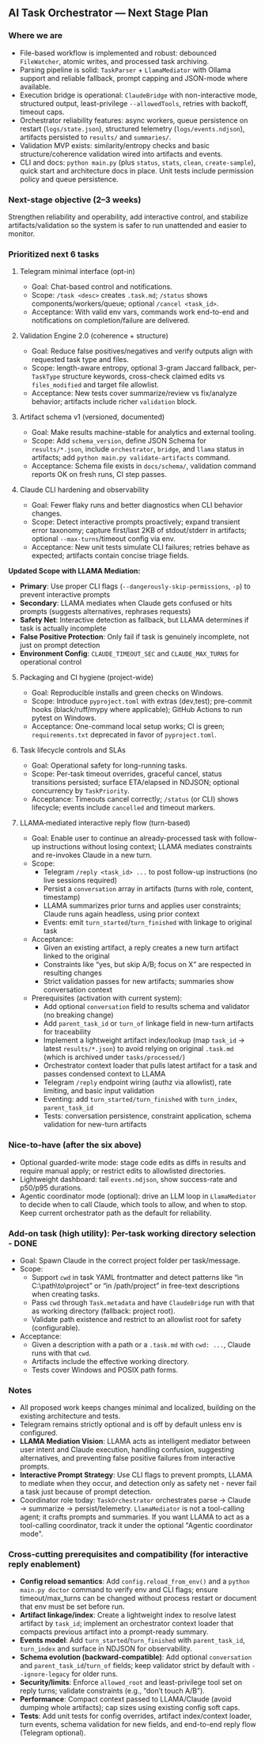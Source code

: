 ## AI Task Orchestrator — Next Stage Plan

### Where we are
- File-based workflow is implemented and robust: debounced `FileWatcher`, atomic writes, and processed task archiving.
- Parsing pipeline is solid: `TaskParser` + `LlamaMediator` with Ollama support and reliable fallback, prompt capping and JSON-mode where available.
- Execution bridge is operational: `ClaudeBridge` with non-interactive mode, structured output, least-privilege `--allowedTools`, retries with backoff, timeout caps.
- Orchestrator reliability features: async workers, queue persistence on restart (`logs/state.json`), structured telemetry (`logs/events.ndjson`), artifacts persisted to `results/` and `summaries/`.
- Validation MVP exists: similarity/entropy checks and basic structure/coherence validation wired into artifacts and events.
- CLI and docs: `python main.py` (plus `status`, `stats`, `clean`, `create-sample`), quick start and architecture docs in place. Unit tests include permission policy and queue persistence.

### Next-stage objective (2–3 weeks)
Strengthen reliability and operability, add interactive control, and stabilize artifacts/validation so the system is safer to run unattended and easier to monitor.

### Prioritized next 6 tasks
1) Telegram minimal interface (opt-in)
   - Goal: Chat-based control and notifications.
   - Scope: `/task <desc>` creates `.task.md`; `/status` shows components/workers/queue; optional `/cancel <task_id>`.
   - Acceptance: With valid env vars, commands work end-to-end and notifications on completion/failure are delivered.

2) Validation Engine 2.0 (coherence + structure)
   - Goal: Reduce false positives/negatives and verify outputs align with requested task type and files.
   - Scope: length-aware entropy, optional 3-gram Jaccard fallback, per-`TaskType` structure keywords, cross-check claimed edits vs `files_modified` and target file allowlist.
   - Acceptance: New tests cover summarize/review vs fix/analyze behavior; artifacts include richer `validation` block.

3) Artifact schema v1 (versioned, documented)
   - Goal: Make results machine-stable for analytics and external tooling.
   - Scope: Add `schema_version`, define JSON Schema for `results/*.json`, include `orchestrator`, `bridge`, and `llama` status in artifacts; add `python main.py validate-artifacts` command.
   - Acceptance: Schema file exists in `docs/schema/`, validation command reports OK on fresh runs, CI step passes.

4) Claude CLI hardening and observability
   - Goal: Fewer flaky runs and better diagnostics when CLI behavior changes.
   - Scope: Detect interactive prompts proactively; expand transient error taxonomy; capture first/last 2KB of stdout/stderr in artifacts; optional `--max-turns`/timeout config via env.
   - Acceptance: New unit tests simulate CLI failures; retries behave as expected; artifacts contain concise triage fields.

**Updated Scope with LLAMA Mediation:**
- **Primary**: Use proper CLI flags (`--dangerously-skip-permissions`, `-p`) to prevent interactive prompts
- **Secondary**: LLAMA mediates when Claude gets confused or hits prompts (suggests alternatives, rephrases requests)
- **Safety Net**: Interactive detection as fallback, but LLAMA determines if task is actually incomplete
- **False Positive Protection**: Only fail if task is genuinely incomplete, not just on prompt detection
- **Environment Config**: `CLAUDE_TIMEOUT_SEC` and `CLAUDE_MAX_TURNS` for operational control

5) Packaging and CI hygiene (project-wide)
   - Goal: Reproducible installs and green checks on Windows.
   - Scope: Introduce `pyproject.toml` with extras (dev,test); pre-commit hooks (black/ruff/mypy where applicable); GitHub Actions to run pytest on Windows.
   - Acceptance: One-command local setup works; CI is green; `requirements.txt` deprecated in favor of `pyproject.toml`.

6) Task lifecycle controls and SLAs
   - Goal: Operational safety for long-running tasks.
   - Scope: Per-task timeout overrides, graceful cancel, status transitions persisted; surface ETA/elapsed in NDJSON; optional concurrency by `TaskPriority`.
   - Acceptance: Timeouts cancel correctly; `/status` (or CLI) shows lifecycle; events include `cancelled` and timeout markers.

7) LLAMA‑mediated interactive reply flow (turn-based)
   - Goal: Enable user to continue an already-processed task with follow-up instructions without losing context; LLAMA mediates constraints and re-invokes Claude in a new turn.
   - Scope:
     - Telegram `/reply <task_id> ...` to post follow-up instructions (no live sessions required)
     - Persist a `conversation` array in artifacts (turns with role, content, timestamp)
     - LLAMA summarizes prior turns and applies user constraints; Claude runs again headless, using prior context
     - Events: emit `turn_started`/`turn_finished` with linkage to original task
   - Acceptance:
     - Given an existing artifact, a reply creates a new turn artifact linked to the original
     - Constraints like “yes, but skip A/B; focus on X” are respected in resulting changes
     - Strict validation passes for new artifacts; summaries show conversation context
   - Prerequisites (activation with current system):
     - Add optional `conversation` field to results schema and validator (no breaking change)
     - Add `parent_task_id` or `turn_of` linkage field in new-turn artifacts for traceability
     - Implement a lightweight artifact index/lookup (map `task_id` → latest `results/*.json`) to avoid relying on original `.task.md` (which is archived under `tasks/processed/`)
     - Orchestrator context loader that pulls latest artifact for a task and passes condensed context to LLAMA
     - Telegram `/reply` endpoint wiring (authz via allowlist), rate limiting, and basic input validation
     - Eventing: add `turn_started/turn_finished` with `turn_index`, `parent_task_id`
     - Tests: conversation persistence, constraint application, schema validation for new-turn artifacts


### Nice-to-have (after the six above)
- Optional guarded-write mode: stage code edits as diffs in results and require manual apply; or restrict edits to allowlisted directories.
- Lightweight dashboard: tail `events.ndjson`, show success-rate and p50/p95 durations.
- Agentic coordinator mode (optional): drive an LLM loop in `LlamaMediator` to decide when to call Claude, which tools to allow, and when to stop. Keep current orchestrator path as the default for reliability.

### Add-on task (high utility): Per-task working directory selection - DONE 
- Goal: Spawn Claude in the correct project folder per task/message.
- Scope:
  - Support `cwd` in task YAML frontmatter and detect patterns like “in C:\path\to\project” or “in /path/project” in free-text descriptions when creating tasks.
  - Pass `cwd` through `Task.metadata` and have `ClaudeBridge` run with that as working directory (fallback: project root).
  - Validate path existence and restrict to an allowlist root for safety (configurable).
- Acceptance:
  - Given a description with a path or a `.task.md` with `cwd: ...`, Claude runs with that `cwd`.
  - Artifacts include the effective working directory.
  - Tests cover Windows and POSIX path forms.

### Notes
- All proposed work keeps changes minimal and localized, building on the existing architecture and tests.
- Telegram remains strictly optional and is off by default unless env is configured.
- **LLAMA Mediation Vision**: LLAMA acts as intelligent mediator between user intent and Claude execution, handling confusion, suggesting alternatives, and preventing false positive failures from interactive prompts.
- **Interactive Prompt Strategy**: Use CLI flags to prevent prompts, LLAMA to mediate when they occur, and detection only as safety net - never fail a task just because of prompt detection.
- Coordinator role today: `TaskOrchestrator` orchestrates parse → Claude → summarize → persist/telemetry. `LlamaMediator` is not a tool-calling agent; it crafts prompts and summaries. If you want LLAMA to act as a tool-calling coordinator, track it under the optional "Agentic coordinator mode".


### Cross-cutting prerequisites and compatibility (for interactive reply enablement)
- **Config reload semantics**: Add `config.reload_from_env()` and a `python main.py doctor` command to verify env and CLI flags; ensure timeout/max_turns can be changed without process restart or document that env must be set before run.
- **Artifact linkage/index**: Create a lightweight index to resolve latest artifact by `task_id`; implement an orchestrator context loader that compacts previous artifact into a prompt-ready summary.
- **Events model**: Add `turn_started`/`turn_finished` with `parent_task_id`, `turn_index` and surface in NDJSON for observability.
- **Schema evolution (backward-compatible)**: Add optional `conversation` and `parent_task_id`/`turn_of` fields; keep validator strict by default with `--ignore-legacy` for older runs.
- **Security/limits**: Enforce `allowed_root` and least-privilege tool set on reply turns; validate constraints (e.g., “don’t touch A/B”).
- **Performance**: Compact context passed to LLAMA/Claude (avoid dumping whole artifacts); cap sizes using existing config soft caps.
- **Tests**: Add unit tests for config overrides, artifact index/context loader, turn events, schema validation for new fields, and end-to-end reply flow (Telegram optional).


